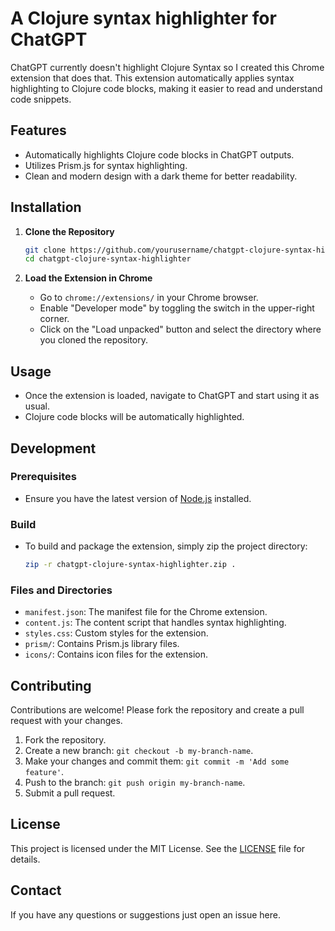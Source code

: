 # A Clojure syntax highlighter for ChatGPT

ChatGPT currently doesn't highlight Clojure Syntax so I created this Chrome extension that does that. This extension automatically applies syntax highlighting to Clojure code blocks, making it easier to read and understand code snippets.

## Features

- Automatically highlights Clojure code blocks in ChatGPT outputs.
- Utilizes Prism.js for syntax highlighting.
- Clean and modern design with a dark theme for better readability.

## Installation

1. **Clone the Repository**
    ```sh
    git clone https://github.com/yourusername/chatgpt-clojure-syntax-highlighter.git
    cd chatgpt-clojure-syntax-highlighter
    ```

2. **Load the Extension in Chrome**
    - Go to `chrome://extensions/` in your Chrome browser.
    - Enable "Developer mode" by toggling the switch in the upper-right corner.
    - Click on the "Load unpacked" button and select the directory where you cloned the repository.

## Usage

- Once the extension is loaded, navigate to ChatGPT and start using it as usual.
- Clojure code blocks will be automatically highlighted.

## Development

### Prerequisites

- Ensure you have the latest version of [Node.js](https://nodejs.org/) installed.

### Build

- To build and package the extension, simply zip the project directory:
    ```sh
    zip -r chatgpt-clojure-syntax-highlighter.zip .
    ```

### Files and Directories

- `manifest.json`: The manifest file for the Chrome extension.
- `content.js`: The content script that handles syntax highlighting.
- `styles.css`: Custom styles for the extension.
- `prism/`: Contains Prism.js library files.
- `icons/`: Contains icon files for the extension.

## Contributing

Contributions are welcome! Please fork the repository and create a pull request with your changes.

1. Fork the repository.
2. Create a new branch: `git checkout -b my-branch-name`.
3. Make your changes and commit them: `git commit -m 'Add some feature'`.
4. Push to the branch: `git push origin my-branch-name`.
5. Submit a pull request.

## License

This project is licensed under the MIT License. See the [LICENSE](LICENSE) file for details.

## Contact

If you have any questions or suggestions just open an issue here.
